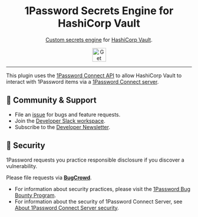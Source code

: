 <img alt="" role="img" src="https://github.com/1Password/connect/assets/46452606/0f7cf2a8-a290-41fc-b78d-3dfb1017f9be"/>

<div align="center">
  <h1>1Password Secrets Engine for HashiCorp Vault</h1>
  <p><a href="https://developer.hashicorp.com/vault/tutorials/custom-secrets-engine">Custom secrets engine</a> for <a href="https://www.github.com/hashicorp/vault" >HashiCorp Vault</a>.</p>
  <a href="#-get-started">
    <img alt="Get started" src="https://user-images.githubusercontent.com/45081667/226940040-16d3684b-60f4-4d95-adb2-5757a8f1bc15.png" height="37"/>
  </a>
</div>

---

This plugin uses the [1Password Connect API](https://developer.1password.com/docs/connect/connect-api-reference/) to allow HashiCorp Vault to interact with 1Password items via a [1Password Connect server](https://developer.1password.com/docs/connect).

## 💙 Community & Support

- File an [issue](https://github.com/1Password/vault-plugin-secrets-onepassword/issues) for bugs and feature requests.
- Join the [Developer Slack workspace](https://join.slack.com/t/1password-devs/shared_invite/zt-1halo11ps-6o9pEv96xZ3LtX_VE0fJQA).
- Subscribe to the [Developer Newsletter](https://1password.com/dev-subscribe/).

## 🔐 Security

1Password requests you practice responsible disclosure if you discover a vulnerability.

Please file requests via [**BugCrowd**](https://bugcrowd.com/agilebits).

- For information about security practices, please visit the [1Password Bug Bounty Program](https://bugcrowd.com/agilebits).
- For information about the security of 1Password Connect Server, see [About 1Password Connect Server security](https://developer.1password.com/docs/connect/connect-security/).
